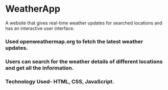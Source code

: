 # WeatherApp
A website that gives real-time weather updates for searched locations and has an interactive user interface.
<br>
### Used openweathermap.org to fetch the latest weather updates.
### Users can search for the weather details of different locations and get all the information.
 ### Technology Used- HTML, CSS, JavaScript.

